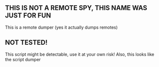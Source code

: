 ## THIS IS NOT A REMOTE SPY, THIS NAME WAS JUST FOR FUN
This is a remote dumper (yes it actually dumps remotes)
## NOT TESTED!
This script might be detectable, use it at your own risk!
Also, this looks like the script dumper
